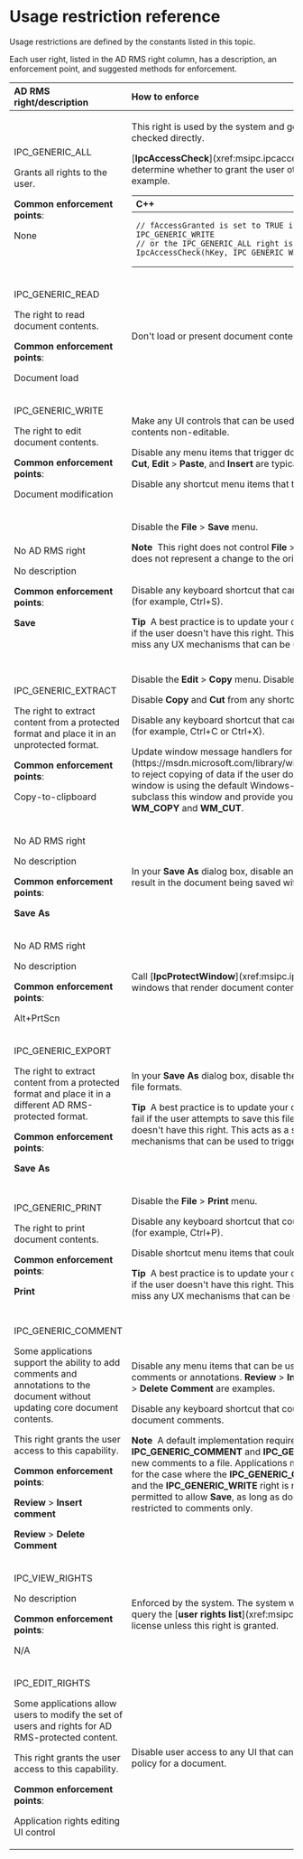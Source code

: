 Usage restriction reference
===============================================================================

Usage restrictions are defined by the constants listed in this topic.

Each user right, listed in the AD RMS right column, has a description, an enforcement point, and suggested methods for enforcement.

<table>
<colgroup>
<col width="50%" />
<col width="50%" />
</colgroup>
<thead>
<tr class="header">
<th align="left">AD RMS right/description</th>
<th align="left">How to enforce</th>
</tr>
</thead>
<tbody>
<tr class="odd">
<td align="left"><p>IPC_GENERIC_ALL</p>
<p>Grants all rights to the user.</p>
<p><strong>Common enforcement points</strong>:</p>
<p>None</p></td>
<td align="left"><p>This right is used by the system and generally should not be checked directly.</p>
<p>[<strong>IpcAccessCheck</strong>](xref:msipc.ipcaccesscheck) uses this right to determine whether to grant the user other rights as in this example.</p>
<div class="code">
<span codelanguage="ManagedCPlusPlus"></span>
<table>
<colgroup>
<col width="100%" />
</colgroup>
<thead>
<tr class="header">
<th align="left">C++</th>
</tr>
</thead>
<tbody>
<tr class="odd">
<td align="left"><pre><code>// fAccessGranted is set to TRUE if either the IPC_GENERIC_WRITE
// or the IPC_GENERIC_ALL right is granted
IpcAccessCheck(hKey, IPC_GENERIC_WRITE, &amp;fAccessGranted);</code></pre></td>
</tr>
</tbody>
</table>
</div></td>
</tr>
<tr class="even">
<td align="left"><p>IPC_GENERIC_READ</p>
<p>The right to read document contents.</p>
<p><strong>Common enforcement points</strong>:</p>
<p>Document load</p></td>
<td align="left"><p>Don't load or present document contents</p></td>
</tr>
<tr class="odd">
<td align="left"><p>IPC_GENERIC_WRITE</p>
<p>The right to edit document contents.</p>
<p><strong>Common enforcement points</strong>:</p>
<p>Document modification</p></td>
<td align="left"><p>Make any UI controls that can be used to modify document contents non-editable.</p>
<p>Disable any menu items that trigger document changes. <strong>Edit</strong> &gt; <strong>Cut</strong>, <strong>Edit</strong> &gt; <strong>Paste</strong>, and <strong>Insert</strong> are typical examples.</p>
<p>Disable any shortcut menu items that trigger document changes.</p></td>
</tr>
<tr class="even">
<td align="left"><p>No AD RMS right</p>
<p>No description</p>
<p><strong>Common enforcement points</strong>:</p>
<p><strong>Save</strong></p></td>
<td align="left"><p>Disable the <strong>File</strong> &gt; <strong>Save</strong> menu.</p>
<div class="alert">
<strong>Note</strong>  This right does not control <strong>File</strong> &gt; <strong>Save As</strong> because that right does not represent a change to the original document.
</div>
<div>
 
</div>
<p>Disable any keyboard shortcut that can be used to trigger a save (for example, Ctrl+S).</p>
<div class="alert">
<strong>Tip</strong>  A best practice is to update your core <strong>File</strong> &gt; <strong>Save</strong> code to fail if the user doesn't have this right. This acts as a safety net if you miss any UX mechanisms that can be used to trigger a save.
</div>
<div>
 
</div></td>
</tr>
<tr class="odd">
<td align="left"><p>IPC_GENERIC_EXTRACT</p>
<p>The right to extract content from a protected format and place it in an unprotected format.</p>
<p><strong>Common enforcement points</strong>:</p>
<p>Copy-to-clipboard</p></td>
<td align="left"><p>Disable the <strong>Edit</strong> &gt; <strong>Copy</strong> menu. Disable the <strong>Edit</strong> &gt; <strong>Cut</strong> menu.</p>
<p>Disable <strong>Copy</strong> and <strong>Cut</strong> from any shortcut menus.</p>
<p>Disable any keyboard shortcut that can be used to trigger a copy (for example, Ctrl+C or Ctrl+X).</p>
<p>Update window message handlers for [<strong>WM_CUT</strong>](https://msdn.microsoft.com/library/windows/desktop/ms649023) to reject copying of data if the user does not have this right. If the window is using the default Windows-provided message handler, subclass this window and provide your own handlers for <strong>WM_COPY</strong> and <strong>WM_CUT</strong>.</p></td>
</tr>
<tr class="even">
<td align="left"><p>No AD RMS right</p>
<p>No description</p>
<p><strong>Common enforcement points</strong>:</p>
<p><strong>Save As</strong></p></td>
<td align="left"><p>In your <strong>Save As</strong> dialog box, disable any file formats that would result in the document being saved without RMS protection.</p></td>
</tr>
<tr class="odd">
<td align="left"><p>No AD RMS right</p>
<p>No description</p>
<p><strong>Common enforcement points</strong>:</p>
<p>Alt+PrtScn</p></td>
<td align="left"><p>Call [<strong>IpcProtectWindow</strong>](xref:msipc.ipcprotectwindow) on any windows that render document contents.</p></td>
</tr>
<tr class="even">
<td align="left"><p>IPC_GENERIC_EXPORT</p>
<p>The right to extract content from a protected format and place it in a different AD RMS-protected format.</p>
<p><strong>Common enforcement points</strong>:</p>
<p><strong>Save As</strong></p></td>
<td align="left"><p>In your <strong>Save As</strong> dialog box, disable the ability to save to any other file formats.</p>
<div class="alert">
<strong>Tip</strong>  A best practice is to update your core <strong>File</strong> &gt; <strong>Save As</strong> code to fail if the user attempts to save this file to a different format and doesn't have this right. This acts as a safety net if you miss any UX mechanisms that can be used to trigger a save as.
</div>
<div>
 
</div></td>
</tr>
<tr class="odd">
<td align="left"><p>IPC_GENERIC_PRINT</p>
<p>The right to print document contents.</p>
<p><strong>Common enforcement points</strong>:</p>
<p><strong>Print</strong></p></td>
<td align="left"><p>Disable the <strong>File</strong> &gt; <strong>Print</strong> menu.</p>
<p>Disable any keyboard shortcut that could be used to trigger a print (for example, Ctrl+P).</p>
<p>Disable shortcut menu items that could be used to trigger a print.</p>
<div class="alert">
<strong>Tip</strong>  A best practice is to update your core <strong>File</strong> &gt; <strong>Print</strong> code to fail if the user doesn't have this right. This acts as a safety net if you miss any UX mechanisms that can be used to trigger a print.
</div>
<div>
 
</div></td>
</tr>
<tr class="even">
<td align="left"><p>IPC_GENERIC_COMMENT</p>
<p>Some applications support the ability to add comments and annotations to the document without updating core document contents.</p>
<p>This right grants the user access to this capability.</p>
<p><strong>Common enforcement points</strong>:</p>
<p><strong>Review</strong> &gt; <strong>Insert comment</strong></p>
<p><strong>Review</strong> &gt; <strong>Delete Comment</strong></p></td>
<td align="left"><p>Disable any menu items that can be used to modify document comments or annotations. <strong>Review</strong> &gt; <strong>Insert comment</strong> and <strong>Review</strong> &gt; <strong>Delete Comment</strong> are examples.</p>
<p>Disable any keyboard shortcut that could trigger modification of document comments.</p>
<div class="alert">
<strong>Note</strong>  A default implementation requires both <strong>IPC_GENERIC_COMMENT</strong> and <strong>IPC_GENERIC_WRITE</strong> to persist new comments to a file. Applications may choose to add support for the case where the <strong>IPC_GENERIC_COMMENT</strong> right is granted and the <strong>IPC_GENERIC_WRITE</strong> right is not. In this case, it is permitted to allow <strong>Save</strong>, as long as document modifications are restricted to comments only.
</div>
<div>
 
</div></td>
</tr>
<tr class="odd">
<td align="left"><p>IPC_VIEW_RIGHTS</p>
<p>No description</p>
<p><strong>Common enforcement points</strong>:</p>
<p>N/A</p></td>
<td align="left"><p>Enforced by the system. The system will not allow the developer to query the [<strong>user rights list</strong>](xref:msipc.ipc_user_rights_list) from a license unless this right is granted.</p></td>
</tr>
<tr class="even">
<td align="left"><p>IPC_EDIT_RIGHTS</p>
<p>Some applications allow users to modify the set of users and rights for AD RMS-protected content.</p>
<p>This right grants the user access to this capability.</p>
<p><strong>Common enforcement points</strong>:</p>
<p>Application rights editing UI control</p></td>
<td align="left"><p>Disable user access to any UI that can be used to edit the RMS policy for a document.</p></td>
</tr>
</tbody>
</table>

 

 

 



